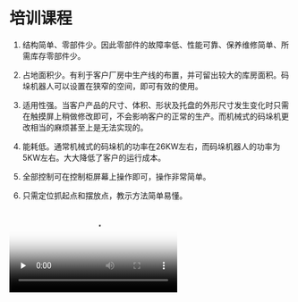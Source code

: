 # 培训课程

1. 结构简单、零部件少。因此零部件的故障率低、性能可靠、保养维修简单、所需库存零部件少。

2. 占地面积少。有利于客户厂房中生产线的布置，并可留出较大的库房面积。码垛机器人可以设置在狭窄的空间，即可有效的使用。

3. 适用性强。当客户产品的尺寸、体积、形状及托盘的外形尺寸发生变化时只需在触摸屏上稍做修改即可，不会影响客户的正常的生产。而机械式的码垛机更改相当的麻烦甚至上是无法实现的。

4. 能耗低。通常机械式的码垛机的功率在26KW左右，而码垛机器人的功率为5KW左右。大大降低了客户的运行成本。

5. 全部控制可在控制柜屏幕上操作即可，操作非常简单。

6. 只需定位抓起点和摆放点，教示方法简单易懂。

<video controls preload="none" poster="../../_media/hh/3.jpg">
    <source id="mp4" src="https://imgcdn.robo2025.com/wiki/videos/wiki_02.mp4" type="video/mp4">
</video>